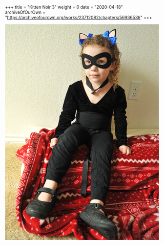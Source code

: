 +++
title = "Kitten Noir 3"
weight = 0
date = "2020-04-18"
archiveOfOurOwn = "https://archiveofourown.org/works/23712082/chapters/56936536"
+++



![Kitten Noir 3 image](/images/kittennoir3.jpg)
